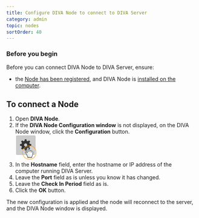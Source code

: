 ```yaml
---
title: Configure DIVA Node to connect to DIVA Server
category: admin
topic: nodes
sortOrder: 40
---
```


### Before you begin

Before you can connect DIVA Node to DIVA Server, ensure:

- the [Node has been registered](/v2/articles/register-a-new-node.html), and DIVA Node is [installed on the computer](/v2/articles/installing-node.html).


## To connect a Node

<ol>

  <li>Open <strong>DIVA Node</strong>.</li>

  <li>
    If the <strong>DIVA Node Configuration window</strong> is not displayed, on the DIVA Node window, click the <strong>Configuration</strong> button.
    <br/>
    <img src="/images/v2/fusion/diva-node-configuration-button.png"/>
  </li>

  <li>In the <strong>Hostname</strong> field, enter the hostname or IP address of the computer running DIVA Server.</li>

  <li>Leave the <strong>Port</strong> field as is unless you know it has changed.</li>

  <li>Leave the <strong>Check In Period</strong> field as is.</li>

  <li>Click the <strong>OK</strong> button.</li>

</ol>

<p class="tip tip--result">The new configuration is applied and the node will reconnect to the server, and the DIVA Node window is displayed.</p>
